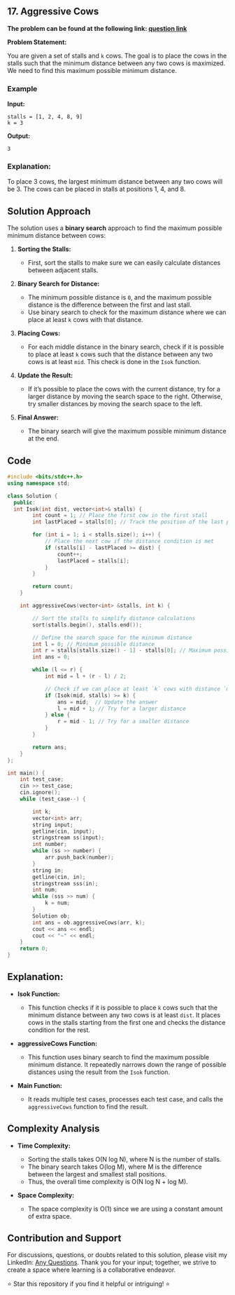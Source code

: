 ## 17. Aggressive Cows

**The problem can be found at the following link: [question link](https://www.geeksforgeeks.org/problems/aggressive-cows/1)**

**Problem Statement:**

You are given a set of stalls and `k` cows. The goal is to place the cows in the stalls such that the minimum distance between any two cows is maximized. We need to find this maximum possible minimum distance.

### Example

**Input:**
```
stalls = [1, 2, 4, 8, 9]
k = 3
```

**Output:**
```
3
```

### Explanation:
To place 3 cows, the largest minimum distance between any two cows will be 3. The cows can be placed in stalls at positions 1, 4, and 8.

## Solution Approach

The solution uses a **binary search** approach to find the maximum possible minimum distance between cows:

1. **Sorting the Stalls:**
   - First, sort the stalls to make sure we can easily calculate distances between adjacent stalls.

2. **Binary Search for Distance:**
   - The minimum possible distance is `0`, and the maximum possible distance is the difference between the first and last stall.
   - Use binary search to check for the maximum distance where we can place at least `k` cows with that distance.

3. **Placing Cows:**
   - For each middle distance in the binary search, check if it is possible to place at least `k` cows such that the distance between any two cows is at least `mid`. This check is done in the `Isok` function.

4. **Update the Result:**
   - If it’s possible to place the cows with the current distance, try for a larger distance by moving the search space to the right. Otherwise, try smaller distances by moving the search space to the left.

5. **Final Answer:**
   - The binary search will give the maximum possible minimum distance at the end.

## Code

```cpp
#include <bits/stdc++.h>
using namespace std;

class Solution {
  public:
  int Isok(int dist, vector<int>& stalls) {
        int count = 1; // Place the first cow in the first stall
        int lastPlaced = stalls[0]; // Track the position of the last placed cow

        for (int i = 1; i < stalls.size(); i++) {
            // Place the next cow if the distance condition is met
            if (stalls[i] - lastPlaced >= dist) {
                count++;
                lastPlaced = stalls[i];
            }
        }

        return count;
    }

    int aggressiveCows(vector<int> &stalls, int k) {

        // Sort the stalls to simplify distance calculations
        sort(stalls.begin(), stalls.end());

        // Define the search space for the minimum distance
        int l = 0; // Minimum possible distance
        int r = stalls[stalls.size() - 1] - stalls[0]; // Maximum possible distance
        int ans = 0;

        while (l <= r) {
            int mid = l + (r - l) / 2;

            // Check if we can place at least `k` cows with distance `mid`
            if (Isok(mid, stalls) >= k) {
                ans = mid;  // Update the answer
                l = mid + 1; // Try for a larger distance
            } else {
                r = mid - 1; // Try for a smaller distance
            }
        }

        return ans;
    }
};

int main() {
    int test_case;
    cin >> test_case;
    cin.ignore();
    while (test_case--) {

        int k;
        vector<int> arr;
        string input;
        getline(cin, input);
        stringstream ss(input);
        int number;
        while (ss >> number) {
            arr.push_back(number);
        }
        string in;
        getline(cin, in);
        stringstream sss(in);
        int num;
        while (sss >> num) {
            k = num;
        }
        Solution ob;
        int ans = ob.aggressiveCows(arr, k);
        cout << ans << endl;
        cout << "~" << endl;
    }
    return 0;
}
```

## Explanation:

- **Isok Function:** 
  - This function checks if it is possible to place `k` cows such that the minimum distance between any two cows is at least `dist`. It places cows in the stalls starting from the first one and checks the distance condition for the rest.
  
- **aggressiveCows Function:**
  - This function uses binary search to find the maximum possible minimum distance. It repeatedly narrows down the range of possible distances using the result from the `Isok` function.

- **Main Function:**
  - It reads multiple test cases, processes each test case, and calls the `aggressiveCows` function to find the result.

## Complexity Analysis

- **Time Complexity:** 
  - Sorting the stalls takes O(N log N), where N is the number of stalls.
  - The binary search takes O(log M), where M is the difference between the largest and smallest stall positions.
  - Thus, the overall time complexity is O(N log N + log M).

- **Space Complexity:** 
  - The space complexity is O(1) since we are using a constant amount of extra space.

## Contribution and Support

For discussions, questions, or doubts related to this solution, please visit my LinkedIn: [Any Questions](https://www.linkedin.com/in/aniket-yadav-2162ab239/). Thank you for your input; together, we strive to create a space where learning is a collaborative endeavor.

⭐ Star this repository if you find it helpful or intriguing! ⭐
